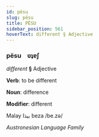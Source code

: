 ```yaml
---
id: pësu
slug: pësu
title: PËSU
sidebar_position: 561
hoverText: different § Adjective
---
```


### pësu&emsp;<span kind="abugida">ʋʇɐʃ</span>

*different* **§** Adjective

**Verb**: to be different

**Noun**: difference

**Modifier**: different

Malay بيذا beza /be.zə/

*Austronesian Language Family*